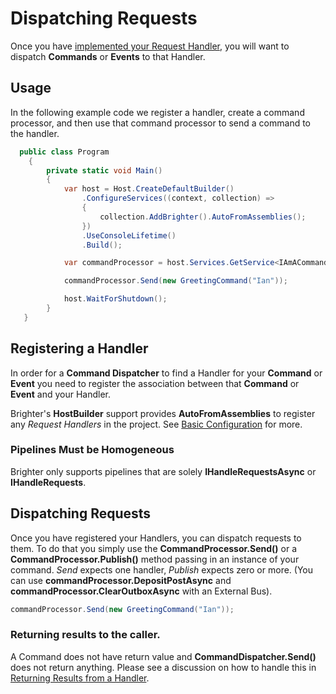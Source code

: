 # Dispatching Requests

Once you have [implemented your Request Handler](ImplementingAHandler.html), you will want to dispatch **Commands** or **Events** to that Handler.

## Usage

In the following example code we register a handler, create a command processor, and then use that command processor to send a command to the handler.


``` csharp
  public class Program
    {
        private static void Main()
        {
            var host = Host.CreateDefaultBuilder()
                .ConfigureServices((context, collection) =>
                {
                    collection.AddBrighter().AutoFromAssemblies();
                })
                .UseConsoleLifetime()
                .Build();

            var commandProcessor = host.Services.GetService<IAmACommandProcessor>();

            commandProcessor.Send(new GreetingCommand("Ian"));

            host.WaitForShutdown();
        }
   }
```

## Registering a Handler

In order for a **Command Dispatcher** to find a Handler for your **Command** or **Event** you need to register the association between that **Command** or **Event** and your Handler.

Brighter's **HostBuilder** support provides **AutoFromAssemblies** to register any *Request Handlers* in the project. See [Basic Configuration](/contents/BrighterBasicConfiguration.md) for more.

### Pipelines Must be Homogeneous

Brighter only supports pipelines that are solely **IHandleRequestsAsync** or **IHandleRequests**.

## Dispatching Requests

Once you have registered your Handlers, you can dispatch requests to them. To do that you simply use the **CommandProcessor.Send()** or a **CommandProcessor.Publish()** method passing in an instance of your command. *Send* expects one handler, *Publish* expects zero or more. (You can use **commandProcessor.DepositPostAsync** and **commandProcessor.ClearOutboxAsync** with an External Bus).

``` csharp
commandProcessor.Send(new GreetingCommand("Ian"));
```

### Returning results to the caller.

A Command does not have return value and **CommandDispatcher.Send()** does not return anything. Please see a discussion on how to handle this in [Returning Results from a Handler](/contents/ReturningResultsFromAHandler.md).

